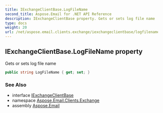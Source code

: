 ```yaml
---
title: IExchangeClientBase.LogFileName
second_title: Aspose.Email for .NET API Reference
description: IExchangeClientBase property. Gets or sets log file name
type: docs
weight: 20
url: /net/aspose.email.clients.exchange/iexchangeclientbase/logfilename/
---
```

## IExchangeClientBase.LogFileName property

Gets or sets log file name

```csharp
public string LogFileName { get; set; }
```

### See Also

* interface [IExchangeClientBase](../)
* namespace [Aspose.Email.Clients.Exchange](../../iexchangeclientbase/)
* assembly [Aspose.Email](../../../)


